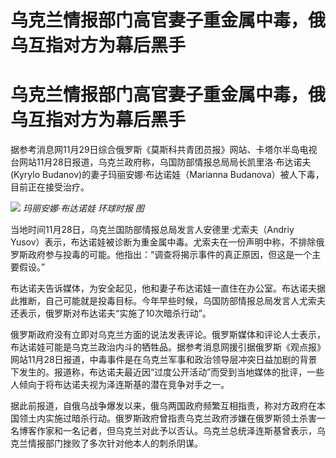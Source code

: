 # 乌克兰情报部门高官妻子重金属中毒，俄乌互指对方为幕后黑手

# 乌克兰情报部门高官妻子重金属中毒，俄乌互指对方为幕后黑手

据参考消息网11月29日综合俄罗斯《莫斯科共青团员报》网站、卡塔尔半岛电视台网站11月28日报道，乌克兰政府称，乌国防部情报总局局长凯里洛·布达诺夫
(Kyrylo Budanov)的妻子玛丽安娜·布达诺娃（Marianna Budanova）被人下毒，目前正在接受治疗。

![](https://inews.gtimg.com/om_bt/OTSkkYG7ZcbEoXJoodWotYo7cOIVW4JKod1lXFcBcpqsQAA/1000)
_玛丽安娜·布达诺娃 环球时报 图_

当地时间11月28日，乌克兰国防部情报总局发言人安德里·尤索夫（Andriy
Yusov）表示，布达诺娃被诊断为重金属中毒。尤索夫在一份声明中称，不排除俄罗斯政府参与投毒的可能。他指出：“调查将揭示事件的真正原因，但这是一个主要假设。”

布达诺夫告诉媒体，为安全起见，他和妻子布达诺娃一直住在办公室。布达诺夫据此推断，自己可能就是投毒目标。今年早些时候，乌国防部情报总局发言人尤索夫还表示，俄罗斯对布达诺夫“实施了10次暗杀行动”。

俄罗斯政府没有立即对乌克兰方面的说法发表评论。俄罗斯媒体和评论人士表示，布达诺娃可能是乌克兰政治内斗的牺牲品。据参考消息网援引据俄罗斯《观点报》网站11月28日报道，中毒事件是在乌克兰军事和政治领导层冲突日益加剧的背景下发生的。报道称，布达诺夫最近因“过度公开活动”而受到当地媒体的批评，一些人倾向于将布达诺夫视为泽连斯基的潜在竞争对手之一。

据此前报道，自俄乌战争爆发以来，俄乌两国政府频繁互相指责，称对方政府在本国领土内实施过暗杀行动。俄罗斯政府曾指责乌克兰政府涉嫌在俄罗斯领土杀害一名博客作家和一名记者，但乌克兰对此予以否认。乌克兰总统泽连斯基曾表示，乌克兰情报部门挫败了多次针对他本人的刺杀阴谋。

